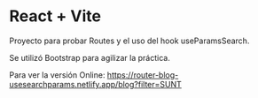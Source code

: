# React + Vite

Proyecto para probar Routes y el uso del hook useParamsSearch.

Se utilizó Bootstrap para agilizar la práctica.

Para ver la versión Online:
https://router-blog-usesearchparams.netlify.app/blog?filter=SUNT
